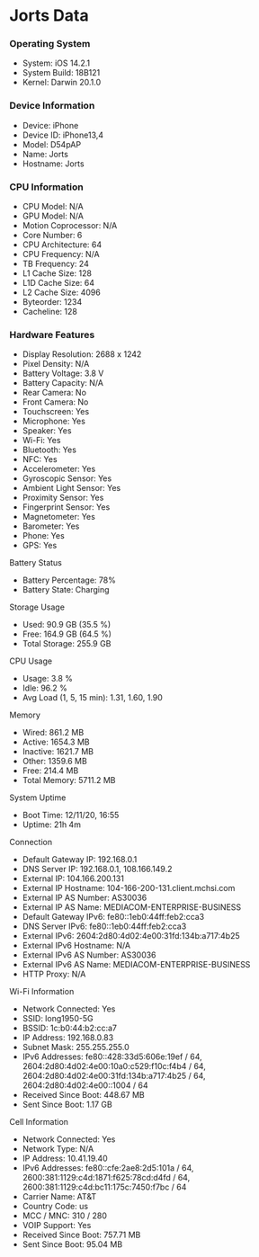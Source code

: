 # Jorts Data
### Operating System
- System: iOS 14.2.1
- System Build: 18B121
- Kernel: Darwin 20.1.0

### Device Information
- Device: iPhone
- Device ID: iPhone13,4
- Model: D54pAP
- Name: Jorts
- Hostname: Jorts

### CPU Information
- CPU Model: N/A
- GPU Model: N/A
- Motion Coprocessor: N/A
- Core Number: 6
- CPU Architecture: 64
- CPU Frequency: N/A
- TB Frequency: 24
- L1 Cache Size: 128
- L1D Cache Size: 64
- L2 Cache Size: 4096
- Byteorder: 1234
- Cacheline: 128

### Hardware Features
- Display Resolution: 2688 x 1242
- Pixel Density: N/A
- Battery Voltage: 3.8 V
- Battery Capacity: N/A
- Rear Camera: No
- Front Camera: No
- Touchscreen: Yes
- Microphone: Yes
- Speaker: Yes
- Wi-Fi: Yes
- Bluetooth: Yes
- NFC: Yes
- Accelerometer: Yes
- Gyroscopic Sensor: Yes
- Ambient Light Sensor: Yes
- Proximity Sensor: Yes
- Fingerprint Sensor: Yes
- Magnetometer: Yes
- Barometer: Yes
- Phone: Yes
- GPS: Yes

Battery Status
- Battery Percentage: 78%
- Battery State: Charging

Storage Usage
- Used: 90.9 GB (35.5 %)
- Free: 164.9 GB (64.5 %)
- Total Storage: 255.9 GB

CPU Usage
- Usage: 3.8 %
- Idle: 96.2 %
- Avg Load (1, 5, 15 min): 1.31, 1.60, 1.90

Memory
- Wired: 861.2 MB
- Active: 1654.3 MB
- Inactive: 1621.7 MB
- Other: 1359.6 MB
- Free: 214.4 MB
- Total Memory: 5711.2 MB

System Uptime
- Boot Time: 12/11/20, 16:55
- Uptime: 21h 4m

Connection
- Default Gateway IP: 192.168.0.1
- DNS Server IP: 192.168.0.1, 108.166.149.2
- External IP: 104.166.200.131
- External IP Hostname: 104-166-200-131.client.mchsi.com
- External IP  AS Number: AS30036
- External IP  AS Name: MEDIACOM-ENTERPRISE-BUSINESS
- Default Gateway IPv6: fe80::1eb0:44ff:feb2:cca3
- DNS Server IPv6: fe80::1eb0:44ff:feb2:cca3
- External IPv6: 2604:2d80:4d02:4e00:31fd:134b:a717:4b25
- External IPv6 Hostname: N/A
- External IPv6  AS Number: AS30036
- External IPv6  AS Name: MEDIACOM-ENTERPRISE-BUSINESS
- HTTP Proxy: N/A

Wi-Fi Information
- Network Connected: Yes
- SSID: long1950-5G
- BSSID: 1c:b0:44:b2:cc:a7
- IP Address: 192.168.0.83
- Subnet Mask: 255.255.255.0
- IPv6 Addresses: fe80::428:33d5:606e:19ef / 64, 2604:2d80:4d02:4e00:10a0:c529:f10c:f4b4 / 64, 2604:2d80:4d02:4e00:31fd:134b:a717:4b25 / 64, 2604:2d80:4d02:4e00::1004 / 64
- Received Since Boot: 448.67 MB
- Sent Since Boot: 1.17 GB

Cell Information
- Network Connected: Yes
- Network Type: N/A
- IP Address: 10.41.19.40
- IPv6 Addresses: fe80::cfe:2ae8:2d5:101a / 64, 2600:381:1129:c4d:1871:f625:78cd:d4fd / 64, 2600:381:1129:c4d:bc11:175c:7450:f7bc / 64
- Carrier Name: AT&T
- Country Code: us
- MCC / MNC: 310 / 280
- VOIP Support: Yes
- Received Since Boot: 757.71 MB
- Sent Since Boot: 95.04 MB